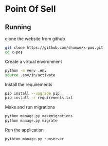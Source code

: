 # Point Of Sell

## Running

clone the website from github

``` bash
git clone https://github.com/shumwe/x-pos.git
cd x-pos
```

Create a virtual environment

``` bash
python -m venv .env
source .env/in/activate

```

Install the requirements

``` bash
pip install --upgrade pip
pip install -r requirements.txt
```

Make and run migrations

``` bash
python manage.py makemigrations
python manage.py migrate
```

Run the application

``` bash
pythton manage.py runserver
```
